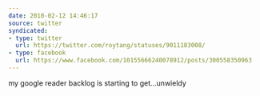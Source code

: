 ```yaml
---
date: 2010-02-12 14:46:17
source: twitter
syndicated:
- type: twitter
  url: https://twitter.com/roytang/statuses/9011183008/
- type: facebook
  url: https://www.facebook.com/10155666240078912/posts/300558350963
---
```


my google reader backlog is starting to get...unwieldy